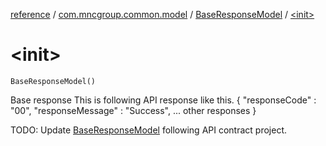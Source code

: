 [reference](../../index.md) / [com.mncgroup.common.model](../index.md) / [BaseResponseModel](index.md) / [&lt;init&gt;](./-init-.md)

# &lt;init&gt;

`BaseResponseModel()`

Base response
This is following API response like this.
{
    "responseCode" : "00",
    "responseMessage" : "Success",
    ... other responses
}

TODO: Update [BaseResponseModel](index.md) following API contract project.

